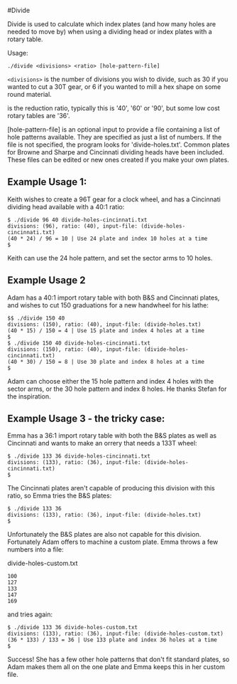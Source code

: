 #Divide

Divide is used to calculate which index plates (and how many holes are needed to
move by) when using a dividing head or index plates with a rotary table.

Usage:

```./divide <divisions> <ratio> [hole-pattern-file]```

`<divisions>` is the number of divisions you wish to divide, such as 30 if you
wanted to cut a 30T gear, or 6 if you wanted to mill a hex shape on some round
material.

<ratio> is the reduction ratio, typically this is '40', '60' or '90', but some
low cost rotary tables are '36'.

[hole-pattern-file] is an optional input to provide a file containing a list of
hole patterns available. They are specified as just a list of numbers. If the
file is not specified, the program looks for 'divide-holes.txt'. Common plates
for Browne and Sharpe and Cincinnati dividing heads have been included. These
files can be edited or new ones created if you make your own plates.

## Example Usage 1:

Keith wishes to create a 96T gear for a clock wheel, and has a Cincinnati
dividing head available with a 40:1 ratio:

```
$ ./divide 96 40 divide-holes-cincinnati.txt
divisions: (96), ratio: (40), input-file: (divide-holes-cincinnati.txt)
(40 * 24) / 96 = 10 | Use 24 plate and index 10 holes at a time
$
```

Keith can use the 24 hole pattern, and set the sector arms to 10 holes.

## Example Usage 2

Adam has a 40:1 import rotary table with both B&S and Cincinnati plates, and
wishes to cut 150 graduations for a new handwheel for his lathe:
```
$$ ./divide 150 40
divisions: (150), ratio: (40), input-file: (divide-holes.txt)
(40 * 15) / 150 = 4 | Use 15 plate and index 4 holes at a time
$
$ ./divide 150 40 divide-holes-cincinnati.txt
divisions: (150), ratio: (40), input-file: (divide-holes-cincinnati.txt)
(40 * 30) / 150 = 8 | Use 30 plate and index 8 holes at a time
$
```

Adam can choose either the 15 hole pattern and index 4 holes with the sector
arms, or the 30 hole pattern and index 8 holes. He thanks Stefan for the
inspiration.

## Example Usage 3 - the tricky case:

Emma has a 36:1 import rotary table with both the B&S plates as well as
Cincinnati and wants to make an orrery that needs a 133T wheel:
```
$ ./divide 133 36 divide-holes-cincinnati.txt
divisions: (133), ratio: (36), input-file: (divide-holes-cincinnati.txt)
$
```
The Cincinnati plates aren't capable of producing this division with this
ratio, so Emma tries the B&S plates:
```
$ ./divide 133 36
divisions: (133), ratio: (36), input-file: (divide-holes.txt)
$
```
Unfortunately the B&S plates are also not capable for this division. Fortunately
Adam offers to machine a custom plate. Emma throws a few numbers into a file:

divide-holes-custom.txt
```
100
127
133
147
169
```
and tries again:
```
$ ./divide 133 36 divide-holes-custom.txt
divisions: (133), ratio: (36), input-file: (divide-holes-custom.txt)
(36 * 133) / 133 = 36 | Use 133 plate and index 36 holes at a time
$
```
Success! She has a few other hole patterns that don't fit standard plates, so
Adam makes them all on the one plate and Emma keeps this in her custom file.
